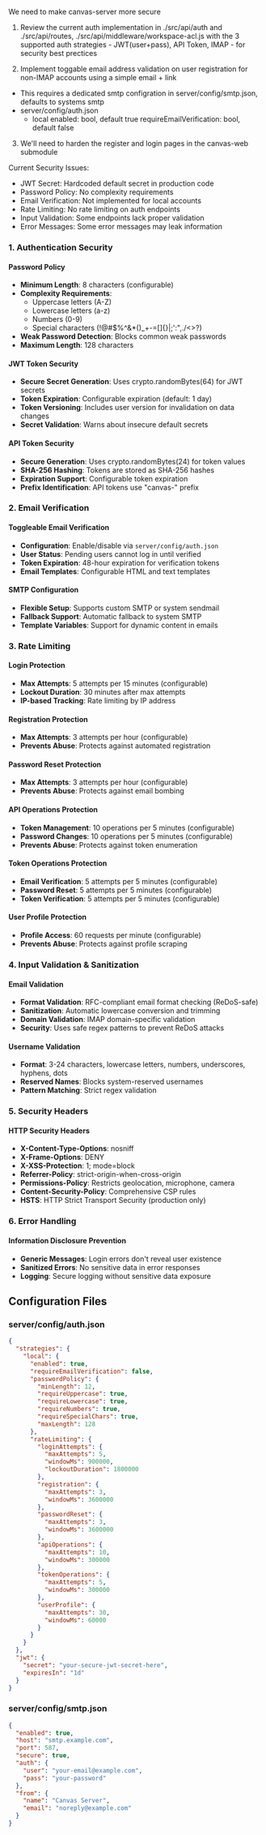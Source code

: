 We need to make canvas-server more secure

1) Review the current auth implementation in ./src/api/auth and ./src/api/routes, ./src/api/middleware/workspace-acl.js with the 3 supported auth strategies - JWT(user+pass), API Token, IMAP - for security best prectices

2) Implement toggable email address validation on user registration for non-IMAP accounts using a simple email + link
- This requires a dedicated smtp configration in server/config/smtp.json, defaults to systems smtp
- server/config/auth.json
  - local
    enabled: bool, default true
    requireEmailVerification: bool, default false

3) We'll need to harden the register and login pages in the canvas-web submodule 

Current Security Issues:
- JWT Secret: Hardcoded default secret in production code
- Password Policy: No complexity requirements
- Email Verification: Not implemented for local accounts
- Rate Limiting: No rate limiting on auth endpoints
- Input Validation: Some endpoints lack proper validation
- Error Messages: Some error messages may leak information

### 1. Authentication Security

#### Password Policy
- **Minimum Length**: 8 characters (configurable)
- **Complexity Requirements**: 
  - Uppercase letters (A-Z)
  - Lowercase letters (a-z)
  - Numbers (0-9)
  - Special characters (!@#$%^&*()_+-=[]{}|;':",./<>?)
- **Weak Password Detection**: Blocks common weak passwords
- **Maximum Length**: 128 characters

#### JWT Token Security
- **Secure Secret Generation**: Uses crypto.randomBytes(64) for JWT secrets
- **Token Expiration**: Configurable expiration (default: 1 day)
- **Token Versioning**: Includes user version for invalidation on data changes
- **Secret Validation**: Warns about insecure default secrets

#### API Token Security
- **Secure Generation**: Uses crypto.randomBytes(24) for token values
- **SHA-256 Hashing**: Tokens are stored as SHA-256 hashes
- **Expiration Support**: Configurable token expiration
- **Prefix Identification**: API tokens use "canvas-" prefix


### 2. Email Verification

#### Toggleable Email Verification
- **Configuration**: Enable/disable via `server/config/auth.json`
- **User Status**: Pending users cannot log in until verified
- **Token Expiration**: 48-hour expiration for verification tokens
- **Email Templates**: Configurable HTML and text templates

#### SMTP Configuration
- **Flexible Setup**: Supports custom SMTP or system sendmail
- **Fallback Support**: Automatic fallback to system SMTP
- **Template Variables**: Support for dynamic content in emails

### 3. Rate Limiting

#### Login Protection
- **Max Attempts**: 5 attempts per 15 minutes (configurable)
- **Lockout Duration**: 30 minutes after max attempts
- **IP-based Tracking**: Rate limiting by IP address

#### Registration Protection
- **Max Attempts**: 3 attempts per hour (configurable)
- **Prevents Abuse**: Protects against automated registration

#### Password Reset Protection
- **Max Attempts**: 3 attempts per hour (configurable)
- **Prevents Abuse**: Protects against email bombing

#### API Operations Protection
- **Token Management**: 10 operations per 5 minutes (configurable)
- **Password Changes**: 10 operations per 5 minutes (configurable)
- **Prevents Abuse**: Protects against token enumeration

#### Token Operations Protection
- **Email Verification**: 5 attempts per 5 minutes (configurable)
- **Password Reset**: 5 attempts per 5 minutes (configurable)
- **Token Verification**: 5 attempts per 5 minutes (configurable)

#### User Profile Protection
- **Profile Access**: 60 requests per minute (configurable)
- **Prevents Abuse**: Protects against profile scraping

### 4. Input Validation & Sanitization

#### Email Validation
- **Format Validation**: RFC-compliant email format checking (ReDoS-safe)
- **Sanitization**: Automatic lowercase conversion and trimming
- **Domain Validation**: IMAP domain-specific validation
- **Security**: Uses safe regex patterns to prevent ReDoS attacks

#### Username Validation
- **Format**: 3-24 characters, lowercase letters, numbers, underscores, hyphens, dots
- **Reserved Names**: Blocks system-reserved usernames
- **Pattern Matching**: Strict regex validation

### 5. Security Headers

#### HTTP Security Headers
- **X-Content-Type-Options**: nosniff
- **X-Frame-Options**: DENY
- **X-XSS-Protection**: 1; mode=block
- **Referrer-Policy**: strict-origin-when-cross-origin
- **Permissions-Policy**: Restricts geolocation, microphone, camera
- **Content-Security-Policy**: Comprehensive CSP rules
- **HSTS**: HTTP Strict Transport Security (production only)

### 6. Error Handling

#### Information Disclosure Prevention
- **Generic Messages**: Login errors don't reveal user existence
- **Sanitized Errors**: No sensitive data in error responses
- **Logging**: Secure logging without sensitive data exposure

## Configuration Files

### server/config/auth.json
```json
{
  "strategies": {
    "local": {
      "enabled": true,
      "requireEmailVerification": false,
      "passwordPolicy": {
        "minLength": 12,
        "requireUppercase": true,
        "requireLowercase": true,
        "requireNumbers": true,
        "requireSpecialChars": true,
        "maxLength": 128
      },
      "rateLimiting": {
        "loginAttempts": {
          "maxAttempts": 5,
          "windowMs": 900000,
          "lockoutDuration": 1800000
        },
        "registration": {
          "maxAttempts": 3,
          "windowMs": 3600000
        },
        "passwordReset": {
          "maxAttempts": 3,
          "windowMs": 3600000
        },
        "apiOperations": {
          "maxAttempts": 10,
          "windowMs": 300000
        },
        "tokenOperations": {
          "maxAttempts": 5,
          "windowMs": 300000
        },
        "userProfile": {
          "maxAttempts": 30,
          "windowMs": 60000
        }
      }
    }
  },
  "jwt": {
    "secret": "your-secure-jwt-secret-here",
    "expiresIn": "1d"
  }
}
```

### server/config/smtp.json
```json
{
  "enabled": true,
  "host": "smtp.example.com",
  "port": 587,
  "secure": true,
  "auth": {
    "user": "your-email@example.com",
    "pass": "your-password"
  },
  "from": {
    "name": "Canvas Server",
    "email": "noreply@example.com"
  }
}
```
